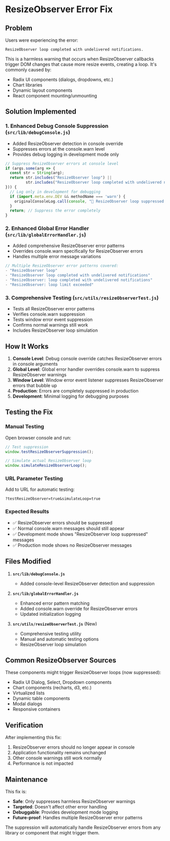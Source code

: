 # ResizeObserver Error Fix

## Problem
Users were experiencing the error:
```
ResizeObserver loop completed with undelivered notifications.
```

This is a harmless warning that occurs when ResizeObserver callbacks trigger DOM changes that cause more resize events, creating a loop. It's commonly caused by:
- Radix UI components (dialogs, dropdowns, etc.)
- Chart libraries
- Dynamic layout components
- React component mounting/unmounting

## Solution Implemented

### 1. Enhanced Debug Console Suppression (`src/lib/debugConsole.js`)
- Added ResizeObserver detection in console override
- Suppresses errors at the console.warn level
- Provides debug logging in development mode only

```javascript
// Suppress ResizeObserver errors at console level
if (args.some(arg => {
  const str = String(arg);
  return str.includes("ResizeObserver loop") || 
         str.includes("ResizeObserver loop completed with undelivered notifications");
})) {
  // Log only in development for debugging
  if (import.meta.env.DEV && methodName === 'warn') {
    originalConsoleLog.call(console, "🔄 ResizeObserver loop suppressed (harmless):", ...args);
  }
  return; // Suppress the error completely
}
```

### 2. Enhanced Global Error Handler (`src/lib/globalErrorHandler.js`)
- Added comprehensive ResizeObserver error patterns
- Overrides console.warn specifically for ResizeObserver errors
- Handles multiple error message variations

```javascript
// Multiple ResizeObserver error patterns covered:
- "ResizeObserver loop"
- "ResizeObserver loop completed with undelivered notifications"
- "ResizeObserver: loop completed with undelivered notifications"
- "ResizeObserver: loop limit exceeded"
```

### 3. Comprehensive Testing (`src/utils/resizeObserverTest.js`)
- Tests all ResizeObserver error patterns
- Verifies console.warn suppression
- Tests window error event suppression
- Confirms normal warnings still work
- Includes ResizeObserver loop simulation

## How It Works

1. **Console Level**: Debug console override catches ResizeObserver errors in console arguments
2. **Global Level**: Global error handler overrides console.warn to suppress ResizeObserver warnings
3. **Window Level**: Window error event listener suppresses ResizeObserver errors that bubble up
4. **Production**: Errors are completely suppressed in production
5. **Development**: Minimal logging for debugging purposes

## Testing the Fix

### Manual Testing
Open browser console and run:
```javascript
// Test suppression
window.testResizeObserverSuppression();

// Simulate actual ResizeObserver loop
window.simulateResizeObserverLoop();
```

### URL Parameter Testing
Add to URL for automatic testing:
```
?testResizeObserver=true&simulateLoop=true
```

### Expected Results
- ✅ ResizeObserver errors should be suppressed
- ✅ Normal console.warn messages should still appear
- ✅ Development mode shows "ResizeObserver loop suppressed" messages
- ✅ Production mode shows no ResizeObserver messages

## Files Modified

1. **`src/lib/debugConsole.js`**
   - Added console-level ResizeObserver detection and suppression

2. **`src/lib/globalErrorHandler.js`**
   - Enhanced error pattern matching
   - Added console.warn override for ResizeObserver errors
   - Updated initialization logging

3. **`src/utils/resizeObserverTest.js`** (New)
   - Comprehensive testing utility
   - Manual and automatic testing options
   - ResizeObserver loop simulation

## Common ResizeObserver Sources

These components might trigger ResizeObserver loops (now suppressed):
- Radix UI Dialog, Select, Dropdown components
- Chart components (recharts, d3, etc.)
- Virtualized lists
- Dynamic table components
- Modal dialogs
- Responsive containers

## Verification

After implementing this fix:
1. ResizeObserver errors should no longer appear in console
2. Application functionality remains unchanged
3. Other console warnings still work normally
4. Performance is not impacted

## Maintenance

This fix is:
- **Safe**: Only suppresses harmless ResizeObserver warnings
- **Targeted**: Doesn't affect other error handling
- **Debuggable**: Provides development mode logging
- **Future-proof**: Handles multiple ResizeObserver error patterns

The suppression will automatically handle ResizeObserver errors from any library or component that might trigger them.
